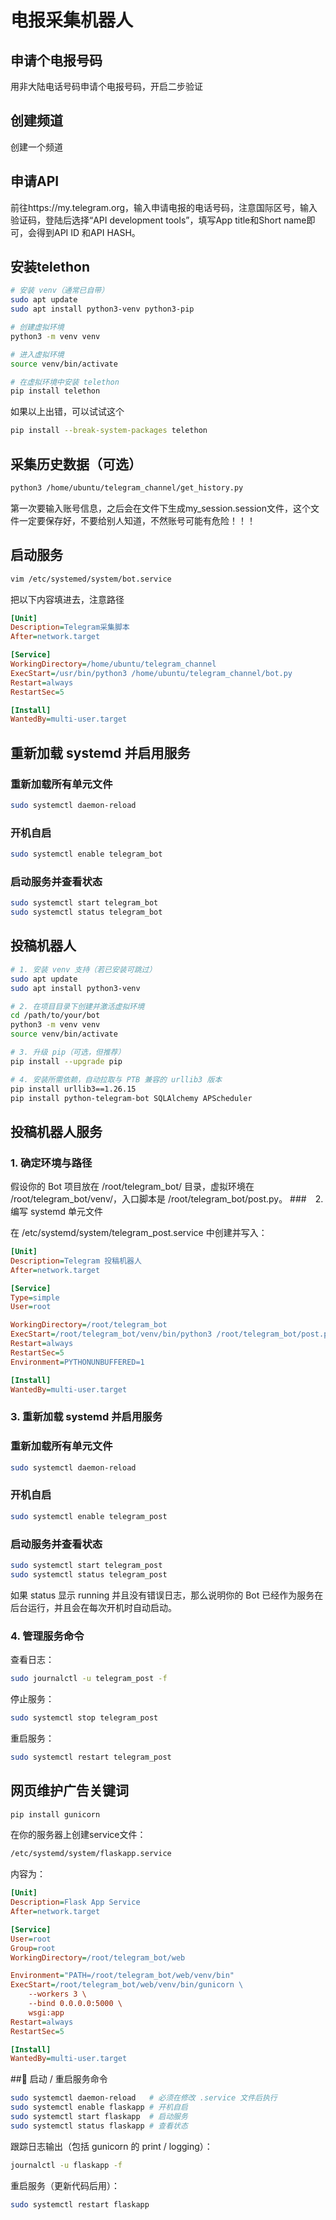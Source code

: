 # 电报采集机器人

## 申请个电报号码
用非大陆电话号码申请个电报号码，开启二步验证
 
## 创建频道
创建一个频道

## 申请API
前往https://my.telegram.org，输入申请电报的电话号码，注意国际区号，输入验证码，登陆后选择“API development tools”，填写App title和Short name即可，会得到API ID 和API HASH。

## 安装telethon
``` bash
# 安装 venv（通常已自带）
sudo apt update
sudo apt install python3-venv python3-pip

# 创建虚拟环境
python3 -m venv venv

# 进入虚拟环境
source venv/bin/activate

# 在虚拟环境中安装 telethon
pip install telethon
```
如果以上出错，可以试试这个
``` bash
pip install --break-system-packages telethon
```

## 采集历史数据（可选）
``` bash
python3 /home/ubuntu/telegram_channel/get_history.py
```
第一次要输入账号信息，之后会在文件下生成my_session.session文件，这个文件一定要保存好，不要给别人知道，不然账号可能有危险！！！

## 启动服务
``` bash
vim /etc/systemed/system/bot.service
```
把以下内容填进去，注意路径
``` ini
[Unit]
Description=Telegram采集脚本
After=network.target

[Service]
WorkingDirectory=/home/ubuntu/telegram_channel
ExecStart=/usr/bin/python3 /home/ubuntu/telegram_channel/bot.py
Restart=always
RestartSec=5

[Install]
WantedBy=multi-user.target
```
## 重新加载 systemd 并启用服务

### 重新加载所有单元文件
``` bash
sudo systemctl daemon-reload
```
### 开机自启
``` bash
sudo systemctl enable telegram_bot
```
### 启动服务并查看状态
``` bash
sudo systemctl start telegram_bot
sudo systemctl status telegram_bot
```

## 投稿机器人
``` bash
# 1. 安装 venv 支持（若已安装可跳过）
sudo apt update
sudo apt install python3-venv

# 2. 在项目目录下创建并激活虚拟环境
cd /path/to/your/bot
python3 -m venv venv
source venv/bin/activate

# 3. 升级 pip（可选，但推荐）
pip install --upgrade pip

# 4. 安装所需依赖，自动拉取与 PTB 兼容的 urllib3 版本
pip install urllib3==1.26.15
pip install python-telegram-bot SQLAlchemy APScheduler

```
## 投稿机器人服务
### 1. 确定环境与路径

假设你的 Bot 项目放在 /root/telegram_bot/ 目录，虚拟环境在 /root/telegram_bot/venv/，入口脚本是 /root/telegram_bot/post.py。
###　2. 编写 systemd 单元文件

在 /etc/systemd/system/telegram_post.service 中创建并写入：
``` ini
[Unit]
Description=Telegram 投稿机器人
After=network.target

[Service]
Type=simple
User=root

WorkingDirectory=/root/telegram_bot
ExecStart=/root/telegram_bot/venv/bin/python3 /root/telegram_bot/post.py
Restart=always
RestartSec=5
Environment=PYTHONUNBUFFERED=1

[Install]
WantedBy=multi-user.target
```

### 3. 重新加载 systemd 并启用服务

### 重新加载所有单元文件
``` bash
sudo systemctl daemon-reload
```
### 开机自启
``` bash
sudo systemctl enable telegram_post
```
### 启动服务并查看状态
``` bash
sudo systemctl start telegram_post
sudo systemctl status telegram_post
```



如果 status 显示 running 并且没有错误日志，那么说明你的 Bot 已经作为服务在后台运行，并且会在每次开机时自动启动。
### 4. 管理服务命令

查看日志：
``` bash
sudo journalctl -u telegram_post -f
```
停止服务：
``` bash
sudo systemctl stop telegram_post
```
重启服务：
``` bash
sudo systemctl restart telegram_post
```

## 网页维护广告关键词
``` bash
pip install gunicorn
```
在你的服务器上创建service文件：
``` bash
/etc/systemd/system/flaskapp.service
```
内容为：
``` ini
[Unit]
Description=Flask App Service
After=network.target

[Service]
User=root
Group=root
WorkingDirectory=/root/telegram_bot/web

Environment="PATH=/root/telegram_bot/web/venv/bin"
ExecStart=/root/telegram_bot/web/venv/bin/gunicorn \
    --workers 3 \
    --bind 0.0.0.0:5000 \
    wsgi:app
Restart=always
RestartSec=5

[Install]
WantedBy=multi-user.target
```
##🚀 启动 / 重启服务命令
``` bash
sudo systemctl daemon-reload   # 必须在修改 .service 文件后执行
sudo systemctl enable flaskapp # 开机自启
sudo systemctl start flaskapp  # 启动服务
sudo systemctl status flaskapp # 查看状态
```
跟踪日志输出（包括 gunicorn 的 print / logging）：
``` bash
journalctl -u flaskapp -f
```
重启服务（更新代码后用）：
``` bash
sudo systemctl restart flaskapp
```

